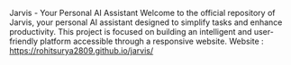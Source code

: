Jarvis - Your Personal AI Assistant
Welcome to the official repository of Jarvis, your personal AI assistant designed to simplify tasks and enhance productivity. This project is focused on building an intelligent and user-friendly platform accessible through a responsive website.
Website : https://rohitsurya2809.github.io/jarvis/
